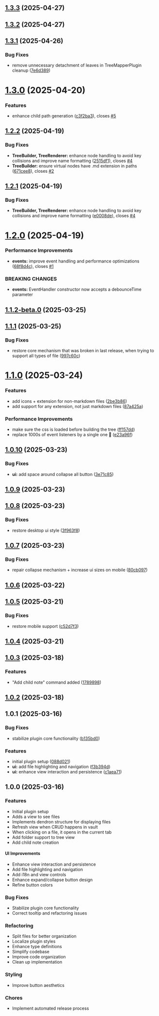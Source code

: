 ## [1.3.3](https://github.com/jeansordes/tree-mapper/compare/1.3.2...1.3.3) (2025-04-27)

## [1.3.2](https://github.com/jeansordes/tree-mapper/compare/1.3.1...1.3.2) (2025-04-27)

## [1.3.1](https://github.com/jeansordes/tree-mapper/compare/1.3.0...1.3.1) (2025-04-26)

### Bug Fixes

* remove unnecessary detachment of leaves in TreeMapperPlugin cleanup ([7e6d389](https://github.com/jeansordes/tree-mapper/commit/7e6d389b79a5699be2de8f2ef87105de10f32b06))

# [1.3.0](https://github.com/jeansordes/tree-mapper/compare/1.2.2...1.3.0) (2025-04-20)

### Features

* enhance child path generation ([c3f2ba3](https://github.com/jeansordes/tree-mapper/commit/c3f2ba34bd5ea327b3254b5ed445f3c0cec75206)), closes [#5](https://github.com/jeansordes/tree-mapper/issues/5)

## [1.2.2](https://github.com/jeansordes/tree-mapper/compare/1.2.0...1.2.2) (2025-04-19)

### Bug Fixes

* **TreeBuilder, TreeRenderer:** enhance node handling to avoid key collisions and improve name formatting ([2515df1](https://github.com/jeansordes/tree-mapper/commit/2515df1415758f04631ef250479d38d849968974)), closes [#4](https://github.com/jeansordes/tree-mapper/issues/4)
* **TreeBuilder:** ensure virtual nodes have .md extension in paths ([671cee8](https://github.com/jeansordes/tree-mapper/commit/671cee8aee52ee84efbabfaf58ffccd3e3d83e24)), closes [#2](https://github.com/jeansordes/tree-mapper/issues/2)

## [1.2.1](https://github.com/jeansordes/tree-mapper/compare/1.2.0...1.2.1) (2025-04-19)

### Bug Fixes

* **TreeBuilder, TreeRenderer:** enhance node handling to avoid key collisions and improve name formatting ([e0008de](https://github.com/jeansordes/tree-mapper/commit/e0008de47ae0e0425d29e82ae5c2dece5b4d345b)), closes [#4](https://github.com/jeansordes/tree-mapper/issues/4)

# [1.2.0](https://github.com/jeansordes/tree-mapper/compare/1.1.2-beta.0...1.2.0) (2025-04-19)

### Performance Improvements

* **events:** improve event handling and performance optimizations ([68f8d4c](https://github.com/jeansordes/tree-mapper/commit/68f8d4c33c9fd5d660164876bd30c432f128a224)), closes [#1](https://github.com/jeansordes/tree-mapper/issues/1)

### BREAKING CHANGES

* **events:** EventHandler constructor now accepts a debounceTime parameter

## [1.1.2-beta.0](https://github.com/jeansordes/tree-mapper/compare/1.1.1...1.1.2-beta.0) (2025-03-25)

## [1.1.1](https://github.com/jeansordes/tree-mapper/compare/1.1.0...1.1.1) (2025-03-25)

### Bug Fixes

* restore core mechanism that was broken in last release, when trying to support all types of file ([997c60c](https://github.com/jeansordes/tree-mapper/commit/997c60c9bcdb374610abd93b270ebf347a430bc8))

# [1.1.0](https://github.com/jeansordes/tree-mapper/compare/1.0.10...1.1.0) (2025-03-24)

### Features

* add icons + extension for non-markdown files ([2be3b86](https://github.com/jeansordes/tree-mapper/commit/2be3b86cb663cd2746cc1f55f6f52e1d0cfb3f65))
* add support for any extension, not just markdown files ([87a425a](https://github.com/jeansordes/tree-mapper/commit/87a425a6717aa0b516461221e1a0d2b60dd7ecb1))

### Performance Improvements

* make sure the css is loaded before building the tree ([ff157dd](https://github.com/jeansordes/tree-mapper/commit/ff157dd53fcc747ec4895ccf53e9800fdf91f8db))
* replace 1000s of event listeners by a single one 💪 ([e23a96f](https://github.com/jeansordes/tree-mapper/commit/e23a96f265012152b71557e9dd8b614cb7478009))

## [1.0.10](https://github.com/jeansordes/tree-mapper/compare/1.0.9...1.0.10) (2025-03-23)

### Bug Fixes

* **ui:** add space around collapse all button ([3e71c85](https://github.com/jeansordes/tree-mapper/commit/3e71c8583236b87f88c71ad59548b88518f3e7f3))

## [1.0.9](https://github.com/jeansordes/tree-mapper/compare/1.0.8...1.0.9) (2025-03-23)

## [1.0.8](https://github.com/jeansordes/tree-mapper/compare/1.0.7...1.0.8) (2025-03-23)

### Bug Fixes

* restore desktop ui style ([3f963f8](https://github.com/jeansordes/tree-mapper/commit/3f963f8e54487d0e267b83eecf6ee0a7223a22b4))

## [1.0.7](https://github.com/jeansordes/tree-mapper/compare/1.0.6...1.0.7) (2025-03-23)

### Bug Fixes

* repair collapse mechanism + increase ui sizes on mobile ([80cb097](https://github.com/jeansordes/tree-mapper/commit/80cb097dbb1e011bf30822ec40e9760fa813be11))

## [1.0.6](https://github.com/jeansordes/tree-mapper/compare/1.0.5...1.0.6) (2025-03-22)

## [1.0.5](https://github.com/jeansordes/tree-mapper/compare/1.0.4...1.0.5) (2025-03-21)

### Bug Fixes

* restore mobile support ([c52d7f3](https://github.com/jeansordes/tree-mapper/commit/c52d7f3c67ca02ea73d45b1112b370033c369336))

## [1.0.4](https://github.com/jeansordes/tree-mapper/compare/1.0.3...1.0.4) (2025-03-21)

## [1.0.3](https://github.com/jeansordes/tree-mapper/compare/1.0.2...1.0.3) (2025-03-18)

### Features

* "Add child note" command added ([1789898](https://github.com/jeansordes/tree-mapper/commit/178989856c689a4b2835cbde109f8af810d1bf85))

## [1.0.2](https://github.com/jeansordes/tree-mapper/compare/1.0.1...1.0.2) (2025-03-18)

## 1.0.1 (2025-03-16)

### Bug Fixes

* stabilize plugin core functionality ([b135bd0](https://github.com/jeansordes/obsidian-another-dendron-plugin/commit/b135bd098e7161c14e0b2d10c2424f806183e809))

### Features

* initial plugin setup ([088d021](https://github.com/jeansordes/obsidian-another-dendron-plugin/commit/088d021c086abde044993536b92b421b7f16e7e1))
* **ui:** add file highlighting and navigation ([f3b394d](https://github.com/jeansordes/obsidian-another-dendron-plugin/commit/f3b394db02d4b63183e8be41d5787d7fe572cebc))
* **ui:** enhance view interaction and persistence ([c1aea71](https://github.com/jeansordes/obsidian-another-dendron-plugin/commit/c1aea71090129b6a947463e591f13cc4c10168b6))

## 1.0.0 (2025-03-16)

### Features

- Initial plugin setup
- Adds a view to see files
- Implements dendron structure for displaying files
- Refresh view when CRUD happens in vault
- When clicking on a file, it opens in the current tab
- Add folder support to tree view
- Add child note creation

#### UI Improvements
- Enhance view interaction and persistence
- Add file highlighting and navigation
- Add i18n and view controls
- Enhance expand/collapse button design
- Refine button colors

### Bug Fixes

- Stabilize plugin core functionality
- Correct tooltip and refactoring issues

### Refactoring

- Split files for better organization
- Localize plugin styles
- Enhance type definitions
- Simplify codebase
- Improve code organization
- Clean up implementation

### Styling

- Improve button aesthetics

### Chores

- Implement automated release process
